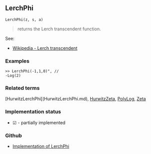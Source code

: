 ## LerchPhi

```
LerchPhi(z, s, a)
```

> returns the Lerch transcendent function.

See: 
* [Wikipedia - Lerch transcendent](https://en.wikipedia.org/wiki/Lerch_transcendent) 

### Examples

```
>> LerchPhi(-1,1,0)", //
-Log(2)
```

### Related terms 
[HurwitzLerchPhi[(HurwitzLerchPhi.md), [HurwitzZeta](HurwitzZeta.md), [PolyLog](PolyLog.md), [Zeta](Zeta.md)
 

### Implementation status

* &#x2611; - partially implemented

### Github

* [Implementation of LerchPhi](https://github.com/axkr/symja_android_library/blob/master/symja_android_library/matheclipse-core/src/main/java/org/matheclipse/core/builtin/SpecialFunctions.java#L1523) 

